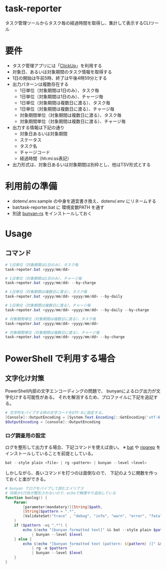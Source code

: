 # task-reporter
タスク管理ツールからタスク毎の経過時間を取得し、集計して表示するCLIツール

# 要件

- タスク管理アプリには「[ClickUp](https://app.clickup.com/)」を利用する
- 対象日、あるいは対象期間のタスク情報を取得する
- 1日の開始は午前5時、終了は午後4時59分とする
- 出力パターンは複数存在する
    - 1日単位（対象期間は1日のみ）、タスク毎
    - 1日単位（対象期間は1日のみ）、チャージ毎
    - 1日単位（対象期間は複数日に渡る）、タスク毎
    - 1日単位（対象期間は複数日に渡る）、チャージ毎
    - 対象期間単位（対象期間は複数日に渡る）、タスク毎
    - 対象期間単位（対象期間は複数日に渡る）、チャージ毎
- 出力する情報は下記の通り
    - 対象日あるいは対象期間
    - ステータス
    - タスク名
    - チャージコード
    - 経過時間（hh:mi:ss表記）
- 出力形式は、対象日あるいは対象期間は別枠とし、他はTSV形式とする


# 利用前の準備

- dotenv/.env.sample の中身を適宜書き換え、dotenv/.env にリネームする
- bat/task-reporter.bat に 環境変数PATH を通す
- 別途 [bunyan-rs](https://github.com/LukeMathWalker/bunyan) をインストールしておく


# Usage


## コマンド

```ps1
# 1日単位（対象期間は1日のみ）、タスク毎
task-repoter.bat <yyyy/mm/dd>

# 1日単位（対象期間は1日のみ）、チャージ毎
task-repoter.bat <yyyy/mm/dd> --by-charge

# 1日単位（対象期間は複数日に渡る）、タスク毎
task-repoter.bat <yyyy/mm/dd> <yyyy/mm/dd> --by-daily

# 1日単位（対象期間は複数日に渡る）、チャージ毎
task-repoter.bat <yyyy/mm/dd> <yyyy/mm/dd> --by-daily --by-charge

# 対象期間単位（対象期間は複数日に渡る）、タスク毎
task-repoter.bat <yyyy/mm/dd> <yyyy/mm/dd> 

# 対象期間単位（対象期間は複数日に渡る）、チャージ毎
task-repoter.bat <yyyy/mm/dd> <yyyy/mm/dd> --by-charge
```



# PowerShell で利用する場合

## 文字化け対策

PowerShell内部の文字エンコーディングの問題で、
bunyanによるログ出力が文字化けする可能性がある。
それを解消するため、プロファイルに下記を追記する。

```Microsoft.PowerShell_profile.ps1
# 文字列をパイプする時の文字コードをUTF-8に設定する。
[Console]::OutputEncoding = [System.Text.Encoding]::GetEncoding('utf-8')
$OutputEncoding = [console]::OutputEncoding
```

### ログ調査用の設定

ログを整形して出力する場合、下記コマンドを使えば良い。
※ [bat](https://github.com/sharkdp/bat) や [ripgrep](https://github.com/BurntSushi/ripgrep) をインストールしていることを前提としている。


```ps1
bat --style plain <file> | rg <pattern> | bunyan --level <level> 
```

しかしながら、長いコマンドを打つのは面倒なので、
下記のように関数を作っておくと楽ができる。

```Microsoft.PowerShell_profile.ps1
# bunyan でログをパイプして読むエイリアス
# 何故か1行目が整形されないので、echoで無理やり追加している
function bunlog() {
    Param(
        [parameter(mandatory)][String]$path,
        [String]$pattern = ".*",
        [ValidateSet("trace" , "debug", "info", "warn", "error", "fatal")]$level = "trace"
    )
    if ($pattern -eq ".*") {
        echo $(echo "[bunyan formatted text]" && bat --style plain $path) `
            | bunyan --level $level
    } else {
        echo $(echo "[bunyan formatted text (pattern: ${pattern} )]" && bat --style plain $path) `
            | rg -e $pattern `
            | bunyan --level $level
    }
}
```
